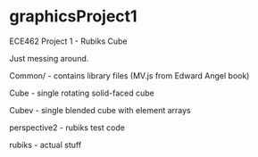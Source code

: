 # graphicsProject1
ECE462 Project 1 - Rubiks Cube

Just messing around.

Common/ - contains library files (MV.js from Edward Angel book)

Cube - single rotating solid-faced cube

Cubev - single blended cube with element arrays

perspective2 - rubiks test code

rubiks - actual stuff
